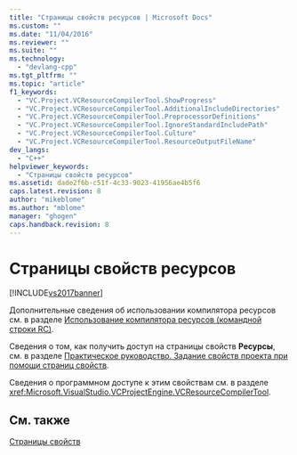 ```yaml
---
title: "Страницы свойств ресурсов | Microsoft Docs"
ms.custom: ""
ms.date: "11/04/2016"
ms.reviewer: ""
ms.suite: ""
ms.technology: 
  - "devlang-cpp"
ms.tgt_pltfrm: ""
ms.topic: "article"
f1_keywords: 
  - "VC.Project.VCResourceCompilerTool.ShowProgress"
  - "VC.Project.VCResourceCompilerTool.AdditionalIncludeDirectories"
  - "VC.Project.VCResourceCompilerTool.PreprocessorDefinitions"
  - "VC.Project.VCResourceCompilerTool.IgnoreStandardIncludePath"
  - "VC.Project.VCResourceCompilerTool.Culture"
  - "VC.Project.VCResourceCompilerTool.ResourceOutputFileName"
dev_langs: 
  - "C++"
helpviewer_keywords: 
  - "Страницы свойств ресурсов"
ms.assetid: dade2f6b-c51f-4c33-9023-41956ae4b5f6
caps.latest.revision: 8
author: "mikeblome"
ms.author: "mblome"
manager: "ghogen"
caps.handback.revision: 8
---
```

# Страницы свойств ресурсов
[!INCLUDE[vs2017banner](../assembler/inline/includes/vs2017banner.md)]

Дополнительные сведения об использовании компилятора ресурсов см. в разделе [Использование компилятора ресурсов \(командной строки RC\)](http://msdn.microsoft.com/library/windows/desktop/aa381055).  
  
 Сведения о том, как получить доступ на страницы свойств **Ресурсы**, см. в разделе [Практическое руководство. Задание свойств проекта при помощи страниц свойств](../Topic/How%20to:%20Specify%20Project%20Properties%20with%20Property%20Pages.md).  
  
 Сведения о программном доступе к этим свойствам см. в разделе <xref:Microsoft.VisualStudio.VCProjectEngine.VCResourceCompilerTool>.  
  
## См. также  
 [Страницы свойств](../ide/property-pages-visual-cpp.md)